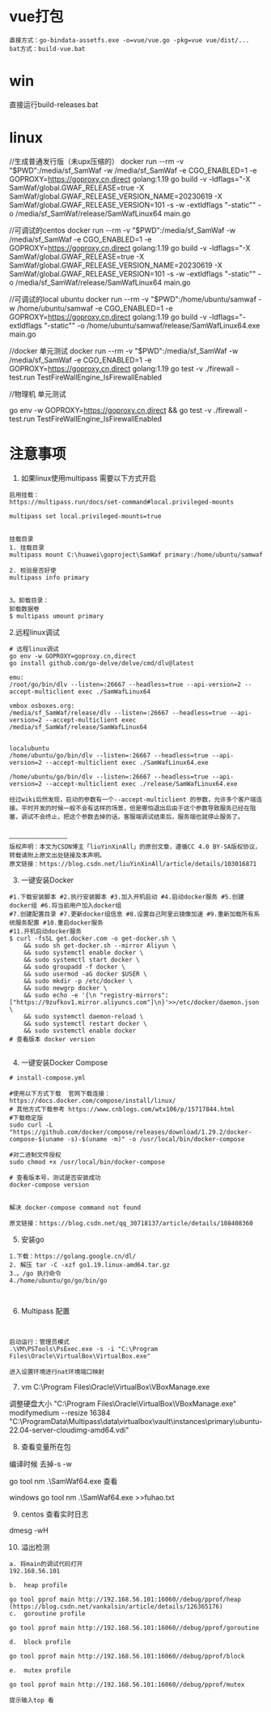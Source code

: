 # vue打包
```
直接方式：go-bindata-assetfs.exe -o=vue/vue.go -pkg=vue vue/dist/...
bat方式：build-vue.bat
```

# win
直接运行build-releases.bat

# linux
//生成普通发行版（未upx压缩的）
docker run --rm -v "$PWD":/media/sf_SamWaf -w /media/sf_SamWaf -e CGO_ENABLED=1 -e GOPROXY=https://goproxy.cn,direct golang:1.19 go build -v -ldflags="-X SamWaf/global.GWAF_RELEASE=true -X SamWaf/global.GWAF_RELEASE_VERSION_NAME=20230619 -X SamWaf/global.GWAF_RELEASE_VERSION=101 -s -w -extldflags "-static"" -o /media/sf_SamWaf/release/SamWafLinux64 main.go


//可调试的centos
docker run --rm -v "$PWD":/media/sf_SamWaf -w /media/sf_SamWaf -e CGO_ENABLED=1 -e GOPROXY=https://goproxy.cn,direct golang:1.19 go build -v -ldflags="-X SamWaf/global.GWAF_RELEASE=true -X SamWaf/global.GWAF_RELEASE_VERSION_NAME=20230619 -X SamWaf/global.GWAF_RELEASE_VERSION=101 -s -w -extldflags "-static"" -o /media/sf_SamWaf/release/SamWafLinux64 main.go

//可调试的local ubuntu
docker run --rm -v "$PWD":/home/ubuntu/samwaf -w /home/ubuntu/samwaf -e CGO_ENABLED=1 -e GOPROXY=https://goproxy.cn,direct golang:1.19 go build -v -ldflags="-extldflags "-static"" -o /home/ubuntu/samwaf/release/SamWafLinux64.exe main.go

//docker 单元测试
docker run --rm -v "$PWD":/media/sf_SamWaf -w /media/sf_SamWaf -e CGO_ENABLED=1 -e GOPROXY=https://goproxy.cn,direct golang:1.19 go test -v ./firewall -test.run TestFireWallEngine_IsFirewallEnabled

//物理机 单元测试

go env -w GOPROXY=https://goproxy.cn,direct  && go test -v ./firewall -test.run TestFireWallEngine_IsFirewallEnabled

# 注意事项
1. 如果linux使用multipass 需要以下方式开启
 
 ```
启用挂载：
https://multipass.run/docs/set-command#local.privileged-mounts

multipass set local.privileged-mounts=true


挂载目录
1. 挂载目录 
multipass mount C:\huawei\goproject\SamWaf primary:/home/ubuntu/samwaf

2. 校验是否好使
multipass info primary


3。卸载目录：
卸载数据卷
$ multipass umount primary

```

2.远程linux调试
```
# 远程linux调试
go env -w GOPROXY=goproxy.cn,direct
go install github.com/go-delve/delve/cmd/dlv@latest

emu:
/root/go/bin/dlv --listen=:26667 --headless=true --api-version=2 --accept-multiclient exec ./SamWafLinux64

vmbox osboxes.org:
/media/sf_SamWaf/release/dlv --listen=:26667 --headless=true --api-version=2 --accept-multiclient exec /media/sf_SamWaf/release/SamWafLinux64


localubuntu 
/home/ubuntu/go/bin/dlv --listen=:26667 --headless=true --api-version=2 --accept-multiclient exec ./SamWafLinux64.exe

/home/ubuntu/go/bin/dlv --listen=:26667 --headless=true --api-version=2 --accept-multiclient exec ./release/SamWafLinux64.exe

经过wiki后然发现，启动的参数有一个--accept-multiclient 的参数，允许多个客户端连接。平时开发的时候一般不会有这样的场景，但是哪怕退出后由于这个参数导致服务已经在阻塞，调试不会终止，把这个参数去掉的话，客服端调试结束后，服务端也就停止服务了。


————————————————
版权声明：本文为CSDN博主「liuYinXinAll」的原创文章，遵循CC 4.0 BY-SA版权协议，转载请附上原文出处链接及本声明。
原文链接：https://blog.csdn.net/liuYinXinAll/article/details/103016871
```

3. 一键安装Docker
```
#1.下载安装脚本 #2.执行安装脚本 #3.加入开机启动 #4.启动docker服务 #5.创建docker组 #6.将当前用户加入docker组
#7.创建配置目录 #7.更新docker组信息 #8.设置自己阿里云镜像加速 #9.重新加载所有系统服务配置 #10.重启docker服务  
#11.开机启动docker服务
$ curl -fsSL get.docker.com -o get-docker.sh \
    && sudo sh get-docker.sh --mirror Aliyun \
    && sudo systemctl enable docker \
    && sudo systemctl start docker \
    && sudo groupadd -f docker \
    && sudo usermod -aG docker $USER \
    && sudo mkdir -p /etc/docker \
    && sudo newgrp docker \
    && sudo echo -e '{\n "registry-mirrors":["https://9zufkov1.mirror.aliyuncs.com"]\n}'>>/etc/docker/daemon.json \
    && sudo systemctl daemon-reload \
    && sudo systemctl restart docker \
    && sudo svstemctl enable docker  
# 查看版本 docker version


```

4. 一键安装Docker Compose

``` 
# install-compose.yml  

#使用以下方式下载  官网下载连接：https://docs.docker.com/compose/install/linux/
# 其他方式下载参考 https://www.cnblogs.com/wtx106/p/15717844.html
#下载稳定版
sudo curl -L "https://github.com/docker/compose/releases/download/1.29.2/docker-compose-$(uname -s)-$(uname -m)" -o /usr/local/bin/docker-compose

#对二进制文件授权
sudo chmod +x /usr/local/bin/docker-compose

# 查看版本号，测试是否安装成功
docker-compose version 


解决 docker-compose command not found
 
原文链接：https://blog.csdn.net/qq_30718137/article/details/108408360
```

5. 安装go
```
1.下载：https://golang.google.cn/dl/
2. 解压 tar -C -xzf go1.19.linux-amd64.tar.gz
3.。/go 执行命令
4./home/ubuntu/go/go/bin/go



```
6. Multipass 配置

```


启动运行：管理员模式
.\VM\PSTools\PsExec.exe -s -i "C:\Program Files\Oracle\VirtualBox\VirtualBox.exe"

进入设置环境进行nat环境端口映射
```

7. vm
C:\Program Files\Oracle\VirtualBox\VBoxManage.exe

调整硬盘大小
"C:\Program Files\Oracle\VirtualBox\VBoxManage.exe" modifymedium --resize 16384 "C:\ProgramData\Multipass\data\virtualbox\vault\instances\primary\ubuntu-22.04-server-cloudimg-amd64.vdi"


8. 查看变量所在包

 编译时候 去掉-s -w
 
 go tool nm .\SamWaf64.exe 查看
 
 windows go tool nm .\SamWaf64.exe >>fuhao.txt
 
 
 9. centos 查看实时日志 
 
 dmesg -wH
 
 10. 溢出检测
 
 ```
 a. 将main的调试代码打开
 192.168.56.101
 
 b.  heap profile 

go tool pprof main http://192.168.56.101:16060//debug/pprof/heap
(https://blog.csdn.net/vankalsin/article/details/126365176)
c.  goroutine profile

go tool pprof main http://192.168.56.101:16060//debug/pprof/goroutine

d.  block profile

go tool pprof main http://192.168.56.101:16060//debug/pprof/block

e.  mutex profile

go tool pprof main http://192.168.56.101:16060//debug/pprof/mutex

提示输入top 看
 ```
 